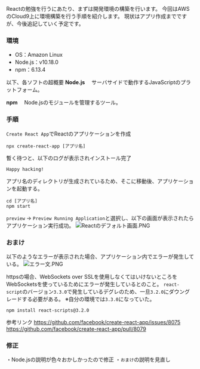 <!--
title:   [React]開発環境構築
tags:    React,cloud9
id:      6ca962e16d77e0d04273
private: false
-->
Reactの勉強を行うにあたり、まずは開発環境の構築を行います。
今回はAWSのCloud9上に環境構築を行う手順を紹介します。
現状はアプリ作成までですが、今後追記していく予定です。

### 環境
- OS：Amazon Linux
- Node.js：v10.18.0
- npm：6.13.4

以下、各ソフトの超概要
**Node.js**
　サーバサイドで動作するJavaScriptのプラットフォーム。

**npm**
　Node.jsのモジュールを管理するツール。

### 手順
`Create React App`でReactのアプリケーションを作成

```:console
npx create-react-app [アプリ名]
```
暫く待つと、以下のログが表示されインストール完了

```:インストール完了ログ
Happy hacking!
```
アプリ名のディレクトリが生成されているため、そこに移動後、アプリケーションを起動する。

```:console
cd [アプリ名]
npm start
```

`preview` → `Preview Running Application`と選択し、以下の画面が表示されたらアプリケーション実行成功。
![Reactのデフォルト画面.PNG](https://qiita-image-store.s3.ap-northeast-1.amazonaws.com/0/507377/8c302603-7540-7780-feda-1556b933c7a0.png)

### おまけ
以下のようなエラーが表示された場合、アプリケーション内でエラーが発生している。
![エラー文.PNG](https://qiita-image-store.s3.ap-northeast-1.amazonaws.com/0/507377/221ac568-dc97-70af-c901-1068678946c1.png)

httpsの場合、WebSockets over SSLを使用しなくてはいけないところをWebSocketsを使っているためにエラーが発生しているとのこと。
`react-script`のバージョン`3.3.0`で発生しているデグレのため、一旦`3.2.0`にダウングレードする必要がある。
※自分の環境では`3.3.0`になっていた。

```:対応内容
npm install react-scripts@3.2.0
```

参考リンク
https://github.com/facebook/create-react-app/issues/8075
https://github.com/facebook/create-react-app/pull/8079

### 修正
・Node.jsの説明が色々おかしかったので修正
・`おまけ`の説明を見直し